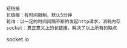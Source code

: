 ``````````````````````````````````````````````````
短链接
长链接：有时间限制，默认5分钟
轮询：以一定的时间间隔不断的发起http请求，消耗内存
socket：真正意义上的长链接，解决了以上所有的缺点
``````````````````````````````````````````````````
socket.io